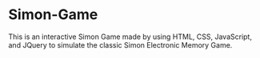 # Simon-Game
This is an interactive Simon Game made by using HTML, CSS,  JavaScript, and JQuery to simulate the classic Simon Electronic Memory Game.
